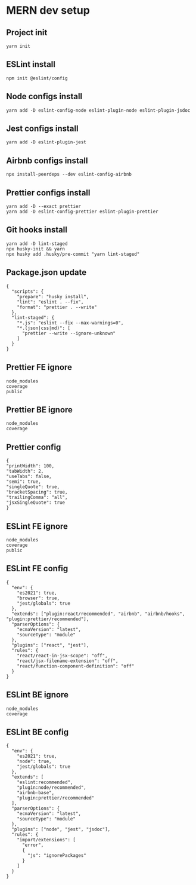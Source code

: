 # MERN dev setup

## Project init
```
yarn init
```

## ESLint install
```
npm init @eslint/config
```

## Node configs install
```
yarn add -D eslint-config-node eslint-plugin-node eslint-plugin-jsdoc
```

## Jest configs install
```
yarn add -D eslint-plugin-jest
```

## Airbnb configs install
```
npx install-peerdeps --dev eslint-config-airbnb
```

## Prettier configs install
```
yarn add -D --exact prettier
yarn add -D eslint-config-prettier eslint-plugin-prettier
```

## Git hooks install
```
yarn add -D lint-staged
npx husky-init && yarn
npx husky add .husky/pre-commit "yarn lint-staged"
```

## Package.json update
```
{
  "scripts": {
    "prepare": "husky install",
    "lint": "eslint . --fix",
    "format": "prettier . --write"
  },
  "lint-staged": {
    "*.js": "eslint --fix --max-warnings=0",
    "*.(json|css|md)": [
      "prettier --write --ignore-unknown"
    ]
  }
}
```

## Prettier FE ignore
```
node_modules
coverage
public
```

## Prettier BE ignore
```
node_modules
coverage
```

## Prettier config
```
{
"printWidth": 100,
"tabWidth": 2,
"useTabs": false,
"semi": true,
"singleQuote": true,
"bracketSpacing": true,
"trailingComma": "all",
"jsxSingleQuote": true
}
```

## ESLint FE ignore
```
node_modules
coverage
public
```

## ESLint FE config
```
{
  "env": {
    "es2021": true,
    "browser": true,
    "jest/globals": true
  },
  "extends": ["plugin:react/recommended", "airbnb", "airbnb/hooks", "plugin:prettier/recommended"],
  "parserOptions": {
    "ecmaVersion": "latest",
    "sourceType": "module"
  },
  "plugins": ["react", "jest"],
  "rules": {
    "react/react-in-jsx-scope": "off",
    "react/jsx-filename-extension": "off",
    "react/function-component-definition": "off"
  }
}
```

## ESLint BE ignore
```
node_modules
coverage
```

## ESLint BE config
```
{
  "env": {
    "es2021": true,
    "node": true,
    "jest/globals": true
  },
  "extends": [
    "eslint:recommended",
    "plugin:node/recommended",
    "airbnb-base",
    "plugin:prettier/recommended"
  ],
  "parserOptions": {
    "ecmaVersion": "latest",
    "sourceType": "module"
  },
  "plugins": ["node", "jest", "jsdoc"],
  "rules": {
    "import/extensions": [
      "error",
      {
        "js": "ignorePackages"
      }
    ]
  }
}
```